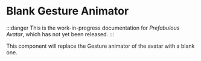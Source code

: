 ﻿# Blank Gesture Animator

:::danger
This is the work-in-progress documentation for *Prefabulous Avatar*, which has not yet been released.
:::

This component will replace the Gesture animator of the avatar with a blank one.
